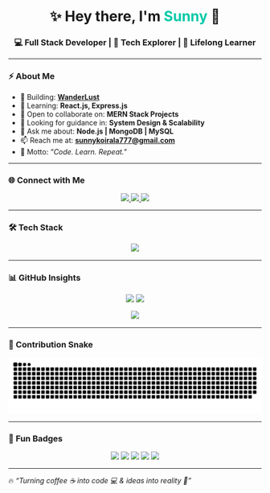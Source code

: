 <h1 align="center">✨ Hey there, I'm <span style="color:#00C9A7">Sunny</span> 👋</h1>
<h3 align="center">💻 Full Stack Developer | 🚀 Tech Explorer | 🌱 Lifelong Learner</h3>

---

### ⚡ About Me  
- 🔭 Building: [**WanderLust**](https://github.com/SunnyKoirala/WanderLust.git)  
- 🌱 Learning: **React.js, Express.js**  
- 👯 Open to collaborate on: **MERN Stack Projects**  
- 🤝 Looking for guidance in: **System Design & Scalability**  
- 💬 Ask me about: **Node.js | MongoDB | MySQL**  
- 📫 Reach me at: **sunnykoirala777@gmail.com**  
- 🎯 Motto: *"Code. Learn. Repeat."*  

---

### 🌐 Connect with Me
<p align="center">
  <a href="https://www.linkedin.com/in/sunnykoirala/" target="_blank">
    <img src="https://skillicons.dev/icons?i=linkedin" width="50"/>
  </a>
  <a href="mailto:sunnykoirala777@gmail.com" target="_blank">
    <img src="https://skillicons.dev/icons?i=gmail" width="50"/>
  </a>
  <a href="https://github.com/SunnyKoirala" target="_blank">
    <img src="https://skillicons.dev/icons?i=github" width="50"/>
  </a>
</p>

---

### 🛠️ Tech Stack
<p align="center">
  <img src="https://skillicons.dev/icons?i=html,css,bootstrap,js,react,nodejs,express,mongodb,mysql,postgres,php,java,git,github,vscode" />
</p>

---

### 📊 GitHub Insights
<p align="center">
  <img src="https://github-readme-stats.vercel.app/api?username=sunnykoirala&show_icons=true&theme=radical" height="170"/>
  <img src="https://github-readme-streak-stats.herokuapp.com/?user=sunnykoirala&theme=radical" height="170"/>
</p>

<p align="center">
  <img src="https://github-readme-stats.vercel.app/api/top-langs/?username=sunnykoirala&layout=compact&theme=radical" height="170"/>
</p>

---

### 🐍 Contribution Snake
<p align="center">
  <img src="https://raw.githubusercontent.com/Platane/snk/output/github-contribution-grid-snake-dark.svg" alt="Snake animation" />
</p>

---

### 🚀 Fun Badges
<p align="center">
  <img src="https://img.shields.io/badge/Code-JavaScript-yellow?style=for-the-badge&logo=javascript" />
  <img src="https://img.shields.io/badge/Backend-Node.js-green?style=for-the-badge&logo=node.js" />
  <img src="https://img.shields.io/badge/Database-MongoDB-brightgreen?style=for-the-badge&logo=mongodb" />
  <img src="https://img.shields.io/badge/Framework-Express.js-lightgrey?style=for-the-badge&logo=express" />
  <img src="https://img.shields.io/badge/Frontend-React-blue?style=for-the-badge&logo=react" />
</p>

---

🔥 *“Turning coffee ☕ into code 💻 & ideas into reality 🚀”*
